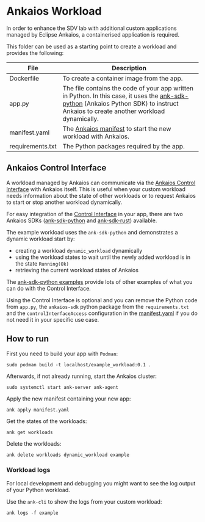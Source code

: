 # Ankaios Workload

In order to enhance the SDV lab with additional custom applications managed by Eclipse Ankaios, a containerised application is required.

This folder can be used as a starting point to create a workload and provides the following:

| File             | Description                                                                                                                                    |
|------------------|------------------------------------------------------------------------------------------------------------------------------------------------|
| Dockerfile       | To create a container image from the app.                                                                                                      |
| app.py           | The file contains the code of your app written in Python. In this case, it uses the [ank-sdk-python](https://github.com/eclipse-ankaios/ank-sdk-python/tree/v0.6.0) (Ankaios Python SDK) to instruct Ankaios to create another workload dynamically. |
| manifest.yaml    | The [Ankaios manifest](https://eclipse-ankaios.github.io/ankaios/0.6/reference/startup-configuration/) to start the new workload with Ankaios. |
| requirements.txt | The Python packages required by the app.                                                                                                       |

## Ankaios Control Interface

A workload managed by Ankaios can communicate via the [Ankaios Control Interface](https://eclipse-ankaios.github.io/ankaios/0.6/reference/control-interface/) with Ankaios itself. This is useful when your custom workload needs information about the state of other workloads or to request Ankaios to start or stop another workload dynamically.

For easy integration of the [Control Interface](https://eclipse-ankaios.github.io/ankaios/0.6/reference/control-interface/) in your app, there are two Ankaios SDKs ([ank-sdk-python](https://github.com/eclipse-ankaios/ank-sdk-python/tree/v0.6.0) and [ank-sdk-rust](https://github.com/eclipse-ankaios/ank-sdk-rust/tree/v0.6.0)) available.

The example workload uses the `ank-sdk-python` and demonstrates a dynamic workload start by:

- creating a workload `dynamic_workload` dynamically
- using the workload states to wait until the newly added workload is in the state `Running(Ok)`
- retrieving the current workload states of Ankaios

The [ank-sdk-python examples](https://github.com/eclipse-ankaios/ank-sdk-rust/tree/v0.6.0/examples) provide lots of other examples of what you can do with the Control Interface.

Using the Control Interface is optional and you can remove the Python code from `app.py`, the `ankaios-sdk` python package from the `requirements.txt` and the `controlInterfaceAccess` configuration in the [manifest.yaml](manifest.yaml) if you do not need it in your specific use case.

## How to run

First you need to build your app with `Podman`:

```shell
sudo podman build -t localhost/example_workload:0.1 .
```

Afterwards, if not already running, start the Ankaios cluster:

```shell
sudo systemctl start ank-server ank-agent
```

Apply the new manifest containing your new app:

```shell
ank apply manifest.yaml
```

Get the states of the workloads:

```shell
ank get workloads
```

Delete the workloads:

```shell
ank delete workloads dynamic_workload example
```

### Workload logs

For local development and debugging you might want to see the log output of your Python workload.

Use the `ank-cli` to show the logs from your custom workload:

```shell
ank logs -f example
```